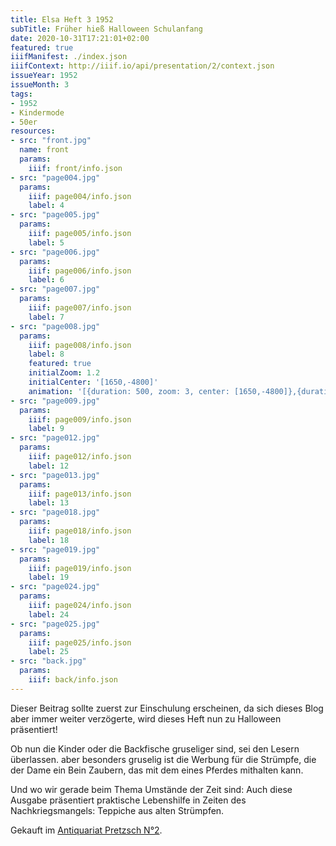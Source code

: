 ```yaml
---
title: Elsa Heft 3 1952
subTitle: Früher hieß Halloween Schulanfang
date: 2020-10-31T17:21:01+02:00
featured: true
iiifManifest: ./index.json
iiifContext: http://iiif.io/api/presentation/2/context.json
issueYear: 1952
issueMonth: 3
tags:
- 1952
- Kindermode
- 50er
resources:
- src: "front.jpg"
  name: front
  params:
    iiif: front/info.json
- src: "page004.jpg"
  params:
    iiif: page004/info.json
    label: 4
- src: "page005.jpg"
  params:
    iiif: page005/info.json
    label: 5
- src: "page006.jpg"
  params:
    iiif: page006/info.json
    label: 6
- src: "page007.jpg"
  params:
    iiif: page007/info.json
    label: 7
- src: "page008.jpg"
  params:
    iiif: page008/info.json
    label: 8
    featured: true
    initialZoom: 1.2
    initialCenter: '[1650,-4800]'
    animation: '[{duration: 500, zoom: 3, center: [1650,-4800]},{duration: 500, zoom: 0.3, center: [1650,-4800]},{duration: 400, zoom: 3, rotation: 0.6, center: [1650,-4800]}, {duration: 400, zoom: 0.1, rotation: -0.3, center: [1650,-4800]}]'
- src: "page009.jpg"
  params:
    iiif: page009/info.json
    label: 9
- src: "page012.jpg"
  params:
    iiif: page012/info.json
    label: 12
- src: "page013.jpg"
  params:
    iiif: page013/info.json
    label: 13
- src: "page018.jpg"
  params:
    iiif: page018/info.json
    label: 18
- src: "page019.jpg"
  params:
    iiif: page019/info.json
    label: 19
- src: "page024.jpg"
  params:
    iiif: page024/info.json
    label: 24
- src: "page025.jpg"
  params:
    iiif: page025/info.json
    label: 25
- src: "back.jpg"
  params:
    iiif: back/info.json
---
```

Dieser Beitrag sollte zuerst zur Einschulung erscheinen, da sich dieses Blog aber immer weiter verzögerte, wird dieses Heft nun zu Halloween präsentiert!
<!--more-->
Ob nun die Kinder oder die Backfische gruseliger sind, sei den Lesern überlassen. aber besonders gruselig ist die Werbung für die Strümpfe, die der Dame ein Bein Zaubern, das mit dem eines Pferdes mithalten kann.

Und wo wir gerade beim Thema Umstände der Zeit sind: Auch diese Ausgabe präsentiert praktische Lebenshilfe in Zeiten des Nachkriegsmangels: Teppiche aus alten Strümpfen.

<div class="source">Gekauft im <a href="https://antiquariat-pretzsch.de/">Antiquariat Pretzsch N°2</a>.</div>
